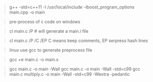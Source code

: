 > g++  -std=c++11  -I /usr/local/include  -lboost_program_options   main.cpp -o main

> pre-process of c code on windows

> cl main.c /P  # will generate a main.i file

> cl main.c /P  /C /EP  C means keep comments, EP serpress hash lines

> linux use gcc to generate preprocess file 

> gcc +e main.c -o main.s

> gcc main.c -o main -Wall
> gcc main.c -o main -Wall -std=c99
> gcc main.c multiply.c -o main  -Wall -std=c99  -Wextra -pedantic

